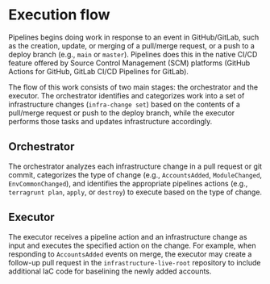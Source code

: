 # Execution flow

Pipelines begins doing work in response to an event in GitHub/GitLab, such as the creation, update, or merging of a pull/merge request, or a push to a deploy branch (e.g., `main` or `master`). Pipelines does this in the native CI/CD feature offered by Source Control Management (SCM) platforms (GitHub Actions for GitHub, GitLab CI/CD Pipelines for GitLab).

The flow of this work consists of two main stages: the orchestrator and the executor. The orchestrator identifies and categorizes work into a set of infrastructure changes (`infra-change set`) based on the contents of a pull/merge request or push to the deploy branch, while the executor performs those tasks and updates infrastructure accordingly.

## Orchestrator

The orchestrator analyzes each infrastructure change in a pull request or git commit, categorizes the type of change (e.g., `AccountsAdded`, `ModuleChanged`, `EnvCommonChanged`), and identifies the appropriate pipelines actions (e.g., `terragrunt plan`, `apply`, or `destroy`) to execute based on the type of change.

## Executor

The executor receives a pipeline action and an infrastructure change as input and executes the specified action on the change. For example, when responding to `AccountsAdded` events on merge, the executor may create a follow-up pull request in the `infrastructure-live-root` repository to include additional IaC code for baselining the newly added accounts.
